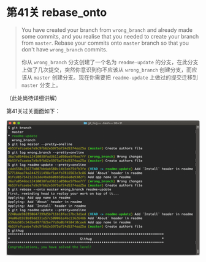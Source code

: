 
# 第41关 rebase_onto

> You have created your branch from `wrong_branch` and already made some commits, and you realise that you needed to create your branch from `master`. Rebase your commits onto `master` branch so that you don't have `wrong_branch` commits.
>
> 你从 `wrong_branch` 分支创建了一个名为 `readme-update` 的分支，在此分支上做了几次提交，突然你意识到你不应该从 `wrong_branch` 创建分支，而应该从 `master` 创建分支。现在你需要把 `readme-update` 上做过的提交迁移到 `master` 分支上。

（此处尚待详细讲解）

第41关过关画面如下：

![第41关 rebase_onto](./images/level-41-rebase-onto.png)
